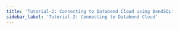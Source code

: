 ```yaml
---
title: 'Tutorial-2: Connecting to Databend Cloud using BendSQL'
sidebar_label: 'Tutorial-2: Connecting to Databend Cloud'
---
```


